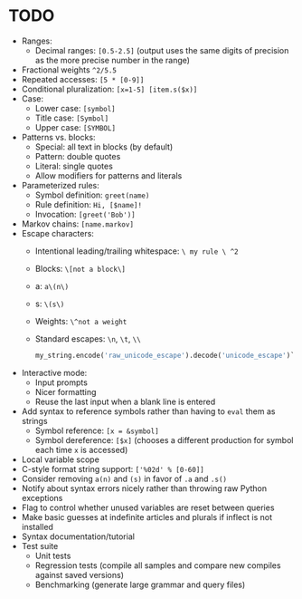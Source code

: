 # TODO

- Ranges:
	- Decimal ranges: `[0.5-2.5]` (output uses the same digits of precision as the more precise number in the range)
- Fractional weights `^2/5.5`
- Repeated accesses: `[5 * [0-9]]`
- Conditional pluralization: `[x=1-5] [item.s($x)]`
- Case:
	- Lower case: `[symbol]`
	- Title case: `[Symbol]`
	- Upper case: `[SYMBOL]`
- Patterns vs. blocks:
	- Special: all text in blocks (by default)
	- Pattern: double quotes
	- Literal: single quotes
	- Allow modifiers for patterns and literals
- Parameterized rules:
	- Symbol definition: `greet(name)`
	- Rule definition: `Hi, [$name]!`
	- Invocation: `[greet('Bob')]`
- Markov chains: `[name.markov]`
- Escape characters:
	- Intentional leading/trailing whitespace: `\ my rule \ ^2`
	- Blocks: `\[not a block\]`
	- a: `a\(n\)`
	- s: `\(s\)`
	- Weights: `\^not a weight`
	- Standard escapes: `\n`, `\t`, `\\`

	  ```py
	  my_string.encode('raw_unicode_escape').decode('unicode_escape')`
	  ```
- Interactive mode:
	- Input prompts
	- Nicer formatting
	- Reuse the last input when a blank line is entered
- Add syntax to reference symbols rather than having to `eval` them as strings
	- Symbol reference: `[x = &symbol]`
	- Symbol dereference: `[$x]` (chooses a different production for symbol each time `x` is accessed)
- Local variable scope
- C-style format string support: `['%02d' % [0-60]]`
- Consider removing `a(n)` and `(s)` in favor of `.a` and `.s()`
- Notify about syntax errors nicely rather than throwing raw Python exceptions
- Flag to control whether unused variables are reset between queries
- Make basic guesses at indefinite articles and plurals if inflect is not installed
- Syntax documentation/tutorial
- Test suite
	- Unit tests
	- Regression tests (compile all samples and compare new compiles against saved versions)
	- Benchmarking (generate large grammar and query files)
